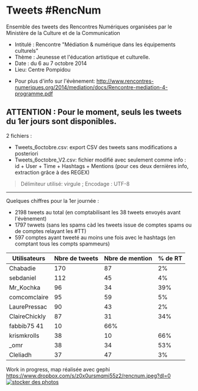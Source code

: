Tweets #RencNum
=======================
Ensemble des tweets des Rencontres Numériques organisées par le Ministère de la Culture et de la Communication
- Intitulé : Rencontre "Médiation & numérique dans les équipements culturels"
- Thème : Jeunesse et l'éducation artistique et culturelle.
- Date : du 6 au 7 octobre 2014
- Lieu: Centre Pompidou
+ Pour plus d'info sur l'évènement: http://www.rencontres-numeriques.org/2014/mediation/docs/Rencontre-mediation-4-programme.pdf

ATTENTION : Pour le moment, seuls les tweets du 1er jours sont disponibles.
-----

2 fichiers :
- Tweets_6octobre.csv: export CSV des tweets sans modifications a posteriori
- Tweets_6octobre_V2.csv: fichier modifié avec seulement comme info : id + User + Time + Hashtags + Mentions (pour ces deux dernières info, extraction grâce à des REGEX)
> Délimiteur utilisé: virgule ; Encodage : UTF-8
-----

Quelques chiffres pour la 1er journée :

- 2198 tweets au total (en comptabilisant les 38 tweets envoyés avant l'évènement)
- 1797 twwets (sans les spams càd les tweets issue de comptes spams ou de comptes relayant les #TT)
- 597 comptes ayant tweeté au moins une fois avec le hashtags (en comptant tous les compts spammeurs)


Utilisateurs | Nbre de tweets | Nbre de mention | % de RT
--- | --- | --- | ---
Chabadie|	170|	87|	2%|
sebdaniel|	112|	45|	4%|
Mr_Kochka	|96	|34|	39%|
comcomclaire	|95	|59|	5%|
LaurePressac|	90|	43|	2%|
ClaireChickly|	87|	31	|34%|
fabbib75	41|	10|	66%|
krismkrolls|	38|	10|	66%|
_omr	|38	|34	|53%|
Cleliadh	|37|	47|	3%|

Work in progress, map réalisée avec gephi https://www.dropbox.com/s/z0x0ursmqmi55z2/rencnum.jpeg?dl=0
<a href="https://www.dropbox.com/s/z0x0ursmqmi55z2/rencnum.jpeg?dl=0" title="stockage photo gratuit" target="_blank"><img src="https://www.dropbox.com/s/z0x0ursmqmi55z2/rencnum.jpeg?dl=0" border="0" alt="stocker des photos" /></a>
